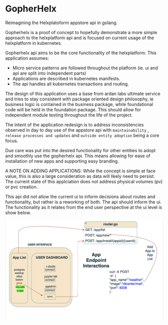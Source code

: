 # GopherHelx
Reimagining the Helxplatoform appstore api in golang.

Gopherhelx is a proof of concept to hopefully demonstrate a more 
simple approach to the helxplatform api and is focused on current usage
of the helxplatform in kubernetes.

Gopherhelx api aims to be the core functionality of the helxplatform.
This application assumes: 
  - Micro service patterns are followed throughout the platform (ie. ui and api are split into independent parts)
  - Applications are described in kubernetes manifests.
  - The api handles all kubernetes transactions and routing.

The design of this application uses a base from ardan labs ultimate service and tries to stay consistent with package oriented design philosophy, ie business logic is contained in the business package, while foundational code will be held in the foundation package. This should allow for independent module testing throughout the life of the project. 

The intent of the application redesign is to address inconsistencies observed in day to day use of the appstore api with `maintainability` , `release processes and updates` and `outside entity adoption` being a core focus. 

Due care was put into the desired functionality for other entities to adopt and smoothly use the gopherhelx api. This means allowing for ease of installation of new apps and supporting easy branding. 

A NOTE ON ADDING APPLICATIONS: While the concept is simple at face value, this is also a large consideration as data will likely need to persist. The current state of this applciation does not address physical volumes (pv) or pvc creation.

This api did not allow the current ui to inform decisions about routes and functionality, but rather is a reworking of both. The api should inform the ui.
The functionality as it relates from the end user perspective at the ui level is show below.

![alt text](https://github.com/joshua-seals/gopherhelx/blob/main/zarf/images/app-list-endpoints.png?raw=true)


 
